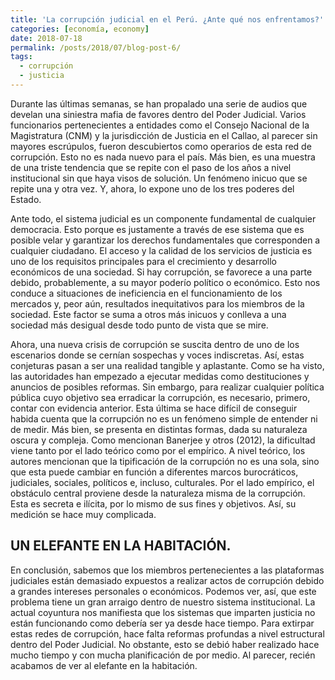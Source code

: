```yaml
---
title: 'La corrupción judicial en el Perú. ¿Ante qué nos enfrentamos?'
categories: [economía, economy]
date: 2018-07-18
permalink: /posts/2018/07/blog-post-6/
tags:
  - corrupción
  - justicia
---
```


Durante las últimas semanas, se han propalado una serie de audios que develan una siniestra mafia de favores dentro del Poder Judicial. Varios funcionarios pertenecientes a entidades como el Consejo Nacional de la Magistratura (CNM) y la jurisdicción de Justicia en el Callao, al parecer sin mayores escrúpulos, fueron descubiertos como operarios de esta red de corrupción. Esto no es nada nuevo para el país. Más bien, es una muestra de una triste tendencia que se repite con el paso de los años a nivel institucional sin que haya visos de solución. Un fenómeno inicuo que se repite una y otra vez. Y, ahora, lo expone uno de los tres poderes del Estado. 

Ante todo, el sistema judicial es un componente fundamental de cualquier democracia. Esto porque es justamente a través de ese sistema que es posible velar y garantizar los derechos fundamentales que corresponden a cualquier ciudadano. El acceso y la calidad de los servicios de justicia es uno de los requisitos principales para el crecimiento y desarrollo económicos de una sociedad. Si hay corrupción, se favorece a una parte debido, probablemente, a su mayor poderío político o económico. Esto nos conduce a situaciones de ineficiencia en el funcionamiento de los mercados y, peor aún, resultados inequitativos para los miembros de la sociedad. Este factor se suma a otros más inicuos y conlleva a una sociedad más desigual desde todo punto de vista que se mire. 

Ahora, una nueva crisis de corrupción se suscita dentro de uno de los escenarios donde se cernían sospechas y voces indiscretas. Así, estas conjeturas pasan a ser una realidad tangible y aplastante. Como se ha visto, las autoridades han empezado a ejecutar medidas como destituciones y anuncios de posibles reformas. Sin embargo, para realizar cualquier política pública cuyo objetivo sea erradicar la corrupción, es necesario, primero, contar con evidencia anterior. Esta última se hace difícil de conseguir habida cuenta que la corrupción no es un fenómeno simple de entender ni de medir. Más bien, se presenta en distintas formas, dada su naturaleza oscura y compleja. Como mencionan Banerjee y otros (2012), la dificultad viene tanto por el lado teórico como por el empírico. A nivel teórico, los autores mencionan que la tipificación de la corrupción no es una sola, sino que esta puede cambiar en función a diferentes marcos burocráticos, judiciales, sociales, políticos e, incluso, culturales. Por el lado empírico, el obstáculo central proviene desde la naturaleza misma de la corrupción. Esta es secreta e ilícita, por lo mismo de sus fines y objetivos. Así, su medición se hace muy complicada.

UN ELEFANTE EN LA HABITACIÓN.
------

En conclusión, sabemos que los miembros pertenecientes a las plataformas judiciales están demasiado expuestos a realizar actos de corrupción debido a grandes intereses personales o económicos. Podemos ver, así, que este problema tiene un gran arraigo dentro de nuestro sistema institucional. La actual coyuntura nos manifiesta que los sistemas que imparten justicia no están funcionando como debería ser ya desde hace tiempo. Para extirpar estas redes de corrupción, hace falta reformas profundas a nivel estructural dentro del Poder Judicial. No obstante, esto se debió haber realizado hace mucho tiempo y con mucha planificación de por medio. Al parecer, recién acabamos de ver al elefante en la habitación.
